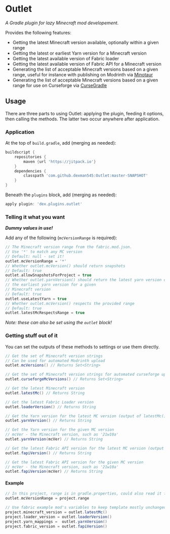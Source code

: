 # Outlet
_A Gradle plugin for lazy Minecraft mod developement._

Provides the following features:
- Getting the latest Minecraft version available, 
  optionally within a given range
- Getting the latest or earliest Yarn version for a Minecraft version
- Getting the latest available version of Fabric loader
- Getting the latest available version of Fabric API for a Minecraft version
- Generating the list of acceptable Minecraft versions based on a given range,
  useful for instance with publishing on Modrinth via [Minotaur](https://fabricmc.net/wiki/tutorial:minotaur)
- Generating the list of acceptable Minecraft versions based on a given range 
  for use on Curseforge via [CurseGradle](https://fabricmc.net/wiki/tutorial:cursegradle)

## Usage
There are three parts to using Outlet: applying the plugin, 
feeding it options, then calling the methods. The latter two occur anywhere 
after application.

### Application
At the top of `build.gradle`, add (merging as needed):
```groovy
buildscript {
    repositories {
        maven {url 'https://jitpack.io'}
    }
    dependencies {
        classpath 'com.github.dexman545:Outlet:master-SNAPSHOT'
    }
}
```
Beneath the `plugins` block, add (merging as needed):
```groovy
apply plugin: 'dex.plugins.outlet'
```

### Telling it what you want
**_Dummy values in use!_**

Add any of the following (`mcVersionRange` is required):
```groovy
// The Minecraft version range from the fabric.mod.json.
// Use '*' to match any MC version
// Default: null - set it!
outlet.mcVersionRange = '*'
// Whether outlet.mcVersion() should return snapshots
// Default: true
outlet.allowSnapshotsForProject = true
// Whether outlet.yarnVersion() should return the latest yarn version or 
// the earliest yarn version for a given
// Minecraft version
// Default: true
outlet.useLatestYarn = true
// Whether outlet.mcVersion() respects the provided range
// Default: true
outlet.latestMcRespectsRange = true
```
_Note: these can also be set using the `outlet` block!_

### Getting stuff out of it
You can set the outputs of these methods to settings or use them directly.

```groovy
// Get the set of Minecraft version strings
// Can be used for automated Modrinth upload
outlet.mcVersions() // Returns Set<String>

// Get the set of Minecraft version strings for automated curseforge upload
outlet.curseforgeMcVersions() // Returns Set<String>

// Get the latest Minecraft version
outlet.latestMc() // Returns String

// Get the latest Fabric Loader version
outlet.loaderVersion() // Returns String

// Get the Yarn version for the latest MC version (output of latestMc())
outlet.yarnVersion() // Returns String

// Get the Yarn version for the given MC version
// mcVer - the Minecraft version, such as '21w10a'
outlet.yarnVersion(mcVer) // Returns String

// Get the latest Fabric API version for the latest MC version (output of latestMc())
outlet.fapiVersion() // Returns String

// Get the latest Fabric API version for the given MC version
// mcVer - the Minecraft version, such as '21w10a'
outlet.fapiVersion(mcVer) // Returns String
```

#### Example
```groovy
// In this project, range is in gradle.properties, could also read it from fabric.mod.json
outlet.mcVersionRange = project.range

// Use fabric example mod's variables to keep template mostly unchanged
project.minecraft_version = outlet.latestMc()
project.loader_version = outlet.loaderVersion()
project.yarn_mappings =  outlet.yarnVersion()
project.fabric_version = outlet.fapiVersion()
```
